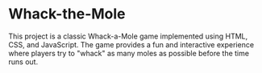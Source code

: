 # Whack-the-Mole
This project is a classic Whack-a-Mole game implemented using HTML, CSS, and JavaScript. The game provides a fun and interactive experience where players try to "whack" as many moles as possible before the time runs out.
